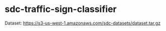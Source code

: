 # sdc-traffic-sign-classifier

Dataset: https://s3-us-west-1.amazonaws.com/sdc-datasets/dataset.tar.gz
